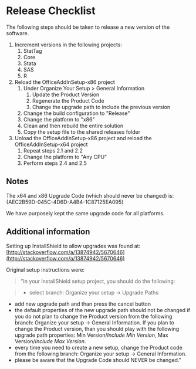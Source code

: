 # Release Checklist

The following steps should be taken to release a new version of the software.

1. Increment versions in the following projects:
	1. StatTag
	2. Core
	3. Stata
	4. SAS
	5. R
2. Reload the OfficeAddInSetup-x86 project
	1. Under Organize Your Setup > General Information
		1. Update the Product Version
		2. Regenerate the Product Code
		3. Change the upgrade path to include the previous version
	2. Change the build configuration to "Release"
	3. Change the platform to "x86"
	4. Clean and then rebuild the entire solution
	5. Copy the setup file to the shared releases folder
3. Unload the OfficeAddInSetup-x86 project and reload the OfficeAddInSetup-x64 project
	1. Repeat steps 2.1 and 2.2
	2. Change the platform to "Any CPU"
	3. Perform steps 2.4 and 2.5


## Notes
The x64 and x86 Upgrade Code (which should never be changed) is: {AEC2B59D-045C-4D6D-A4B4-1C87125EA095}

We have purposely kept the same upgrade code for all platforms.



## Additional information
Setting up InstallShield to allow upgrades was found at: [http://stackoverflow.com/a/13874942/5670646](http://stackoverflow.com/a/13874942/5670646)

Original setup instructions were:


> "In your InstallShield setup project, you should do the following:

> * select branch: Organize your setup -> Upgrade Paths
* add new upgrade path and than press the cancel button
* the default properties of the new upgrade path should not be changed if you do not plan to change the Product version from the following branch: Organize your setup -> General Information. If you plan to change the Product version, than you should play with the following upgrade path properties: Min Version/_Include Min Version_, Max Version/_Include Max Version_.
* every time you need to create a new setup, change the Product code from the following branch: Organize your setup -> General Information.
* please be aware that the Upgrade Code should NEVER be changed."